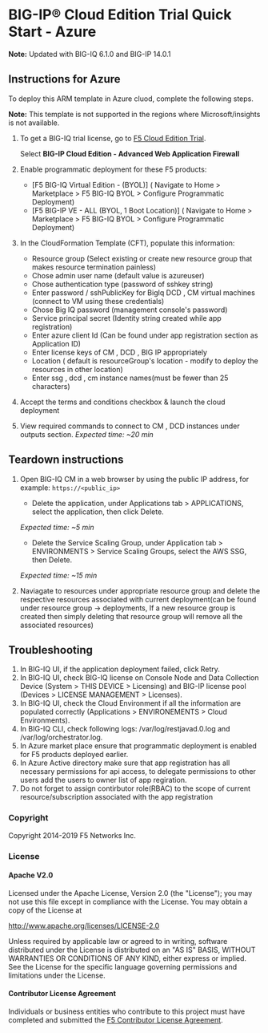 BIG-IP® Cloud Edition Trial Quick Start - Azure
===============================================

**Note:** Updated with BIG-IQ 6.1.0 and BIG-IP 14.0.1



Instructions for Azure
----------------------

To deploy this ARM template in Azure cluod, complete the following steps.

**Note:** This template is not supported in the regions where Microsoft/insights is not available.

1. To get a BIG-IQ trial license, go to [F5 Cloud Edition Trial](https://f5.com/products/trials/product-trials).

   Select **BIG-IP Cloud Edition - Advanced Web Application Firewall**

2. Enable programmatic deployment for these F5 products:
   * [F5 BIG-IQ Virtual Edition - (BYOL)]
        ( Navigate to Home > Marketplace > F5 BIG-IQ BYOL > Configure Programmatic Deployment)
   * [F5 BIG-IP VE - ALL (BYOL, 1 Boot Location)]
        ( Navigate to Home > Marketplace > F5 BIG-IQ BYOL > Configure Programmatic Deployment)

4. In the CloudFormation Template (CFT), populate this information:

   * Resource group (Select existing or create new resource group that makes resource termination painless)
   * Chose admin user name (default value is azureuser)
   * Chose authentication type (password of sshkey string)
   * Enter password / sshPublicKey for BigIq DCD , CM virtual machines (connect to VM using these credentials)
   * Chose Big IQ password (management console's password)
   * Service principal secret (Identity string created while app registration)
   * Enter azure client Id (Can be found under app registration section as Application ID)
   * Enter license keys of CM , DCD , BIG IP appropriately 
   * Location ( default is resourceGroup's location - modify to deploy the resources in other location)
   * Enter ssg , dcd , cm instance names(must be fewer than 25 characters)

5. Accept the terms and conditions checkbox & launch the cloud deployment 

6. View required commands to connect to CM , DCD instances under outputs section.
   *Expected time: ~20 min*

Teardown instructions
---------------------

1. Open BIG-IQ CM in a web browser by using the public IP address, for example: ``https://<public_ip>``

   * Delete the application, under Applications tab > APPLICATIONS, select the application, then click Delete.

   *Expected time: ~5 min*

   * Delete the Service Scaling Group, under Application tab > ENVIRONMENTS > Service Scaling Groups, select the AWS SSG, then Delete.

   *Expected time: ~15 min*

2. Naviagate to resources under appropriate resource group and delete the respective resources associated with current deployment(can be found under resource group -> deployments, If a new resource group is created then simply deleting that resource group will remove all the associated resources)

Troubleshooting
---------------
1.  In BIG-IQ UI, if the application deployment failed, click Retry.
2.	In BIG-IQ UI, check BIG-IQ license on Console Node and Data Collection Device (System > THIS DEVICE > Licensing) and BIG-IP license pool (Devices > LICENSE MANAGEMENT > Licenses).
3.	In BIG-IQ UI, check the Cloud Environment if all the information are populated correctly (Applications > ENVIRONEMENTS > Cloud Environments).
4.	In BIG-IQ CLI, check following logs: /var/log/restjavad.0.log and /var/log/orchestrator.log.
5.  In Azure market place ensure that programmatic deployment is enabled for F5 products deployed earlier.
6.  In Azure Active directory make sure that app registration has all necessary permissions for api access, to delegate permissions to other users add the users to owner list of app regiration.
7.  Do not forget to assign contirbutor role(RBAC) to the scope of current resource/subscription associated with the app registration 

### Copyright

Copyright 2014-2019 F5 Networks Inc.

### License

#### Apache V2.0

Licensed under the Apache License, Version 2.0 (the "License"); you may not use
this file except in compliance with the License. You may obtain a copy of the
License at

http://www.apache.org/licenses/LICENSE-2.0

Unless required by applicable law or agreed to in writing, software
distributed under the License is distributed on an "AS IS" BASIS,
WITHOUT WARRANTIES OR CONDITIONS OF ANY KIND, either express or implied.
See the License for the specific language governing permissions and limitations
under the License.

#### Contributor License Agreement

Individuals or business entities who contribute to this project must have
completed and submitted the [F5 Contributor License Agreement](http://f5-openstack-docs.readthedocs.io/en/latest/cla_landing.html).
